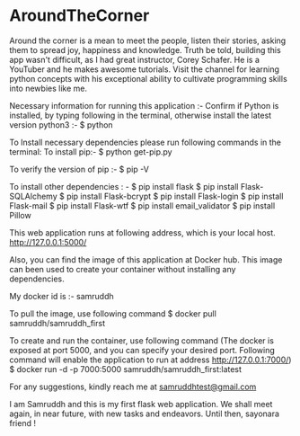 # AroundTheCorner

Around the corner is a mean to meet the people, listen their stories, asking them to spread joy, happiness and knowledge.
Truth be told, building this app wasn't difficult, as I had great instructor, Corey Schafer.
He is a YouTuber and he makes awesome tutorials. Visit the channel for learning python concepts with his exceptional ability
to cultivate programming skills into newbies like me.

Necessary information for running this application :-
Confirm if Python is installed, by typing following in the terminal, otherwise install the latest version python3 :-
$ python

To Install necessary dependencies please run following commands in the terminal:
To install pip:-
$ python get-pip.py

To verify the version of pip :-
$ pip -V

To install other dependencies : -
$ pip install flask
$ pip install Flask-SQLAlchemy
$ pip install Flask-bcrypt
$ pip install Flask-login
$ pip install Flask-mail
$ pip install Flask-wtf
$ pip install email_validator
$ pip install Pillow


This web application runs at following address, which is your local host.
http://127.0.0.1:5000/

Also, you can find the image of this application at Docker hub.
This image can been used to create your container without installing any dependencies.

My docker id is :- samruddh

To pull the image, use following command
$ docker pull samruddh/samruddh_first

To create and run the container, use following command
(The docker is exposed at port 5000, and you can specify your desired port. Following command will enable the application to run at address
http://127.0.0.1:7000/)
$ docker run -d -p 7000:5000 samruddh/samruddh_first:latest

For any suggestions, kindly reach me at samruddhtest@gmail.com

I am Samruddh and this is my first flask web application. We shall meet again, in near future, with new tasks and endeavors. Until then, sayonara friend !
